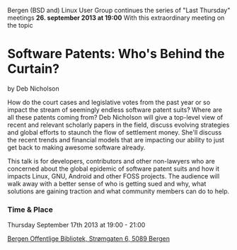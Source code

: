 Bergen (BSD and) Linux User Group continues the series of "Last Thursday" meetings  **26. september 2013 at 19:00**
With this extraordinary meeting on the topic 

Software Patents: Who's Behind the Curtain? 
=====================================================================
by Deb Nicholson

How do the court cases and legislative votes from the past year or so 
impact the stream of seemingly endless software patent suits? Where are 
all these patents coming from? Deb Nicholson will give a top-level view 
of recent and relevant scholarly papers in the field, discuss evolving 
strategies and global efforts to staunch the flow of settlement money. 
She'll discuss the recent trends and financial models that are impacting 
our ability to just get back to making awesome software already.

This talk is for developers, contributors and other non-lawyers who are 
concerned about the global epidemic of software patent suits and how it 
impacts Linux, GNU, Android and other FOSS projects. The audience will 
walk away with a better sense of who is getting sued and why, what 
solutions are gaining traction and what community members can do to help. 

### Time & Place ###
Thursday September 17th 2013 at 19:00 - 21:00

[Bergen Offentlige Bibliotek, Strømgaten 6, 5089 Bergen](http://goo.gl/tvYlYP)

